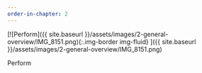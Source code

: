 ```yaml
---
order-in-chapter: 2
---
```


[![Perform]({{ site.baseurl }}/assets/images/2-general-overview/IMG_8151.png){:.img-border img-fluid}
]({{ site.baseurl }}/assets/images/2-general-overview/IMG_8151.png)

Perform
